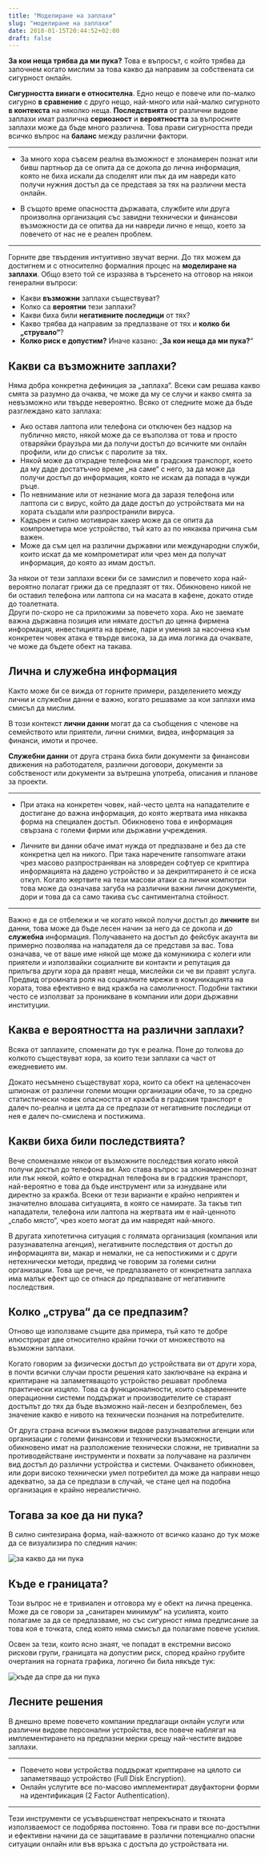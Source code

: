 ```yaml
---
title: "Моделиране на заплахи"
slug: "моделиране на заплахи"
date: 2018-01-15T20:44:52+02:00
draft: false
---
```


**За кои неща трябва да ми пука?** Това е въпросът, с който трябва да започнем
когато мислим за това какво да направим за собствената си сигурност онлайн.

**Сигурността винаги е относителна**. Едно нещо е повече или по-малко сигурно
**в сравнение** с друго нещо, най-много или най-малко сигурното **в контекста**
на няколко неща. **Последствията** от различни видове заплахи имат различна
**сериозност** и **вероятността** за въпросните заплахи може да бъде много
различна. Това прави сигурността преди всичко въпрос на **баланс** между
различни фактори.

---

 * За много хора съвсем реална възможност е злонамерен познат или бивш партньор
   да се опита да се докопа до лична информация, която не биха искали да
   споделят или пък да им навреди като получи нужния достъп да се представя за
   тях на различни места онлайн.

 * В същото време опасността държавата, службите или друга произволна
   организация със завидни технически и финансови възможности да се опитва да ни
   навреди лично е нещо, което за повечето от нас не е реален проблем.

---

Горните две твърдения интуитивно звучат верни. До тях можем да достигнем и с
относително формалния процес на **моделиране на заплахи**. Общо взето той се
изразява в търсенето на отговор на някои генерални въпроси:

 * Какви **възможни** заплахи съществуват?
 * Колко са **вероятни** тези заплахи?
 * Какви биха били **негативните последици** от тях?
 * Какво трябва да направим за предпазване от тях и **колко би „струвало“**?
 * **Колко риск е допустим?** Иначе казано: „**За кои неща да ми
   пука?**“

## Какви са възможните заплахи?

Няма добра конкретна дефиниция за „заплаха“. Всеки сам решава какво смята за
разумно да очаква, че може да му се случи и какво смята за невъзможно или твърде
невероятно. Всяко от следните може да бъде разглеждано като заплаха:

 * Ако оставя лаптопа или телефона си отключен без надзор на публично място,
   някой може да се възползва от това и просто отваряйки браузъра ми да получи
   достъп до всичките ми онлайн профили, или до списък с паролите за тях.
 * Някой може да открадне телефона ми в градския транспорт, което да му даде
   достатъчно време „на саме“ с него, за да може да получи достъп до информация,
   която не искам да попада в чужди ръце.
 * По невнимание или от незнание мога да заразя телефона или лаптопа си с вирус,
   който да даде достъп до устройствата ми на хората създали или разпространили
   вируса.
 * Кадърен и силно мотивиран хакер може да се опита да компрометира мое
   устройство, тъй като аз по някаква причина съм важен.
 * Може да съм цел на различни държавни или международни служби, които искат да
   ме компрометират или чрез мен да получат информация, до която аз имам достъп.

За някои от тези заплахи всеки би се замислил и повечето хора най-вероятно
полагат грижи да се предпазят от тях. Обикновено никой не би оставил телефона
или лаптопа си на масата в кафене, докато отиде до тоалетната.  
Други по-скоро не са приложими за повечето хора. Ако не заемате важна държавна
позиция или нямате достъп до ценна фирмена информация, инвестицията на време,
пари и умения за насочена към конкретен човек атака е твърде висока, за да има
логика да очаквате, че може да бъдете обект на такава.

## Лична и служебна информация

Както може би се вижда от горните примери, разделението между лични и служебни
данни е важно, когато решаваме за кои заплахи има смисъл да мислим.

В този контекст **лични данни** могат да са съобщения с членове на семейството
или приятели, лични снимки, видеа, информация за финанси, имоти и прочее.

**Служебни данни** от друга страна биха били документи за финансови движения на
работодателя, различни договори, документи за собственост или документи за
вътрешна употреба, описания и планове за проекти.

---

 * При атака на конкретен човек, най-често целта на нападателите е достигане до
   важна информация, до която жертвата има някаква форма на специален достъп.
   Обикновено това е информация свързана с големи фирми или държавни учреждения.

 * Личните ви данни обаче имат нужда от предпазване и без да сте конкретна цел
   на никого. При така наречените ransomware атаки чрез масово разпространяван
   на зловреден софтуер се криптира информацията на дадено устройство и за
   декриптирането ѝ се иска откуп. Когато жертвите на тези масови атаки са лични
   компютри това може да означава загуба на различни важни лични документи, дори
   и това да са само такива със сантиментална стойност.

---

Важно е да се отбележи и че когато някой получи достъп до **личните** ви данни,
това може да бъде лесен начин за него да се докопа и до **служебна** информация.
Получаването на достъп до фейсбук акаунта ви примерно позволява на нападателя
да се представя за вас. Това означава, че от ваше име някой ще може да
комуникира с колеги или приятели и използвайки социалните ви контакти и
репутация да прилъгва други хора да правят неща, мислейки си че ви правят
услуга. Предвид огромната роля на социалните мрежи в комуникацията на хората,
това ефективно е вид кражба на самоличност. Подобни тактики често се използват
за проникване в компании или дори държавни институции.

## Каква е вероятността на различни заплахи?

Всяка от заплахите, споменати до тук е реална. Поне до толкова до колкото
съществуват хора, за които тези заплахи са част от ежедневието им.

Докато несъмнено съществуват хора, които са обект на целенасочен шпионаж от
различни големи мощни организации обаче, то за средно статистически човек
опасността от кражба в градския транспорт е далеч по-реална и целта да се
предпази от негативните последици от нея е далеч по-смислена и постижима.

## Какви биха били последствията?

Вече споменахме някои от възможните последствия когато някой получи достъп до
телефона ви. Ако става въпрос за злонамерен познат или пък някой, който е
откраднал телефона ви в градския транспорт, най-вероятно е това да бъде
инструмент или за изнудване или директно за кражба. Всеки от тези варианти е
крайно неприятен и значително влошава ситуацията, в която се намирате. За такъв
тип нападатели, телефона или лаптопа на жертвата им е най-ценното „слабо място“,
чрез което могат да им навредят най-много.

В другата хипотетична ситуация с голямата организация (компания или
разузнавателна агенция), негативните последствия от достъп до информацията ви,
макар и немалки, не са непостижими и с други нетехнически методи, предвид че
говорим за големи силни организации. Това ще рече, че предпазването от
конкретната заплаха има малък ефект що се отнася до предпазване от негативните
последствия.

## Колко „струва“ да се предпазим?

Отново ще използваме същите два примера, тъй като те добре илюстрират две
относително крайни точки от множеството на възможни заплахи.

Когато говорим за физически достъп до устройствата ви от други хора, в почти
всички случаи прости решения като заключване на екрана и криптиране на
запаметяващото устройство решават проблема практически изцяло. Това са
функционалности, които съвременните операционни системи поддържат и
производителите се стараят достъпът до тях да бъде възможно най-лесен и
безпроблемен, без значение какво е нивото на технически познания на
потребителите.

От друга страна всички възможни видове разузнавателни агенции или организации с
големи финансови и технически възможности, обикновено имат на разположение
технически сложни, не тривиални за противодействане инструменти и похвати за
получаване на различен вид достъп до различни устройства и системи. Очакването
обикновен, или дори високо технически умел потребител да може да направи нещо
адекватно, за да се предпази в случай, че стане цел на подобна организация е
крайно нереалистично.

## Тогава за кое да ни пука?

В силно синтезирана форма, най-важното от всичко казано до тук може да се
визуализира по следния начин:

![за какво да ни пука](/images/wtgafa.svg)

## Къде е границата?

Този въпрос не е тривиален и отговора му е обект на лична преценка. Може да се
говори за „санитарен минимум“ на усилията, които полагаме за да се предпазваме,
но със сигурност няма предписание за това коя е точката, след която няма смисъл
да полагаме повече усилия.

Освен за тези, които ясно знаят, че попадат в екстремни високо рискови групи,
границата на допустим риск, според крайно грубите очертания на
горната графика, логично би била някъде тук:

![къде да спре да ни пука](/images/wtgafa-boundaries.svg)

## Лесните решения

В днешно време повечето компании предлагащи онлайн услуги или различни видове
персонални устройства, все повече наблягат на имплементирането на предпазни
мерки срещу най-честите видове заплахи.  

---

 * Повечето нови устройства поддържат криптиране на цялото си запаметяващо
устройство (Full Disk Encryption).  
 * Онлайн услугите все по-масово имплементират двуфакторни форми на идентификация
(2 Factor Authentication).

---

Тези инструменти се усъвършенстват непрекъснато и тяхната използваемост се
подобрява постоянно. Това ги прави все по-достъпни и ефективни начини да се
защитаваме в различни потенциално опасни ситуации онлайн или във връзка с
достъпа до устройствата ни.

